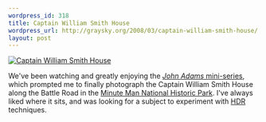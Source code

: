 ```yaml
--- 
wordpress_id: 318
title: Captain William Smith House
wordpress_url: http://graysky.org/2008/03/captain-william-smith-house/
layout: post
---
```

<div class="flickr-frame">
<a href="http://www.flickr.com/photos/downtree/2359472632/" title="Captain William Smith House"><img src="http://graysky.org/images/captain_smith_house.jpg" class="flickr-photo"  alt="Captain William Smith House" /></a>
</div>

We've been watching and greatly enjoying the <a href="http://www.imdb.com/title/tt0472027/"><i>John Adams</i> mini-series</a>, which prompted me to finally photograph the Captain William Smith House along the Battle Road in the <a href="http://www.nps.gov/mima/">Minute Man National Historic Park</a>. I've always liked where it sits, and was looking for a subject to experiment with <a href="http://en.wikipedia.org/wiki/High_dynamic_range_imaging">HDR</a> techniques. 
